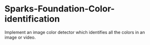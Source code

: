 # Sparks-Foundation-Color-identification
Implement an image color detector which identifies all the colors in an image or video.
